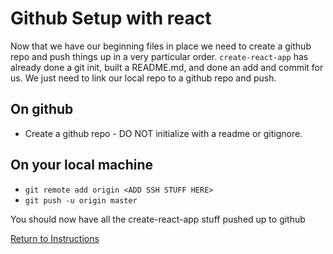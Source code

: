 # Github Setup with react
Now that we have our beginning files in place we need to create a github repo and push things up in a very particular order.  `create-react-app` has already done a git init, built a README.md, and done an add and commit for us.  We just need to link our local repo to a github repo and push.

## On github
* Create a github repo - DO NOT initialize with a readme or gitignore.

## On your local machine
* `git remote add origin <ADD SSH STUFF HERE>`
* `git push -u origin master`

You should now have all the create-react-app stuff pushed up to github

[Return to Instructions](../react-setup.md)